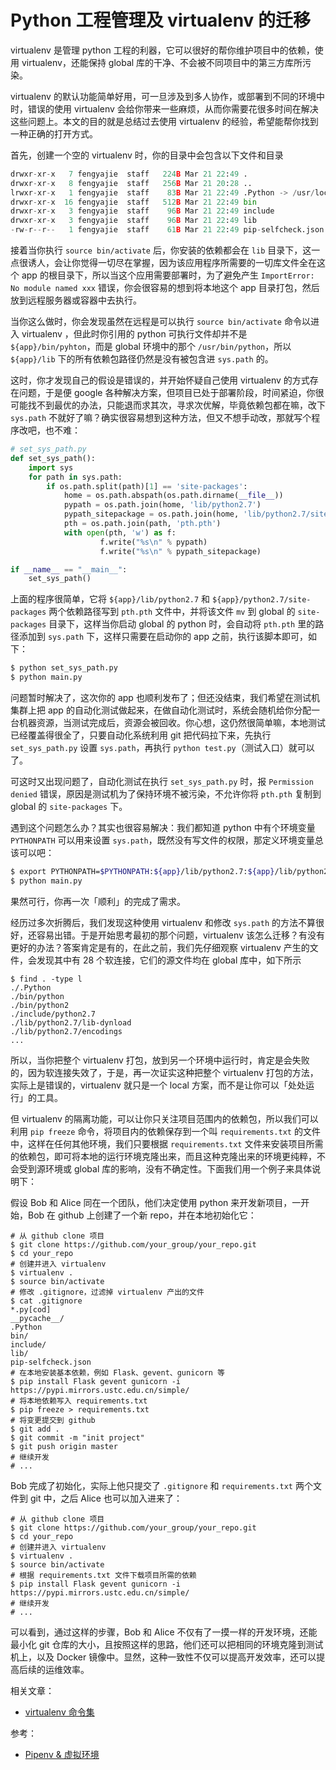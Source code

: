 # Python 工程管理及 virtualenv 的迁移

virtualenv 是管理 python 工程的利器，它可以很好的帮你维护项目中的依赖，使用 virtualenv，还能保持 global 库的干净、不会被不同项目中的第三方库所污染。

virtualenv 的默认功能简单好用，可一旦涉及到多人协作，或部署到不同的环境中时，错误的使用 virtualenv 会给你带来一些麻烦，从而你需要花很多时间在解决这些问题上。本文的目的就是总结过去使用 virtualenv 的经验，希望能帮你找到一种正确的打开方式。

首先，创建一个空的 virtualenv 时，你的目录中会包含以下文件和目录

```python
drwxr-xr-x   7 fengyajie  staff   224B Mar 21 22:49 .
drwxr-xr-x   8 fengyajie  staff   256B Mar 21 20:28 ..
lrwxr-xr-x   1 fengyajie  staff    83B Mar 21 22:49 .Python -> /usr/local/Cellar/...
drwxr-xr-x  16 fengyajie  staff   512B Mar 21 22:49 bin
drwxr-xr-x   3 fengyajie  staff    96B Mar 21 22:49 include
drwxr-xr-x   3 fengyajie  staff    96B Mar 21 22:49 lib
-rw-r--r--   1 fengyajie  staff    61B Mar 21 22:49 pip-selfcheck.json
```

接着当你执行 `source bin/activate` 后，你安装的依赖都会在 `lib` 目录下，这一点很诱人，会让你觉得一切尽在掌握，因为该应用程序所需要的一切库文件全在这个 app 的根目录下，所以当这个应用需要部署时，为了避免产生 `ImportError: No module named xxx` 错误，你会很容易的想到将本地这个 app 目录打包，然后放到远程服务器或容器中去执行。

当你这么做时，你会发现虽然在远程是可以执行 `source bin/activate` 命令以进入 virtualenv ，但此时你引用的 python 可执行文件却并不是 `${app}/bin/pyhton`，而是 global 环境中的那个 `/usr/bin/python`，所以 `${app}/lib` 下的所有依赖包路径仍然是没有被包含进 `sys.path` 的。

这时，你才发现自己的假设是错误的，并开始怀疑自己使用 virtualenv 的方式存在问题，于是便 google 各种解决方案，但项目已处于部署阶段，时间紧迫，你很可能找不到最优的办法，只能退而求其次，寻求次优解，毕竟依赖包都在嘛，改下 `sys.path` 不就好了嘛？确实很容易想到这种方法，但又不想手动改，那就写个程序改吧，也不难：

```python
# set_sys_path.py
def set_sys_path():
    import sys
    for path in sys.path:
        if os.path.split(path)[1] == 'site-packages':
            home = os.path.abspath(os.path.dirname(__file__))
            pypath = os.path.join(home, 'lib/python2.7')
            pypath_sitepackage = os.path.join(home, 'lib/python2.7/site-packages')
            pth = os.path.join(path, 'pth.pth')
            with open(pth, 'w') as f:
                    f.write("%s\n" % pypath)
                    f.write("%s\n" % pypath_sitepackage)

if __name__ == "__main__":
    set_sys_path()
```

上面的程序很简单，它将 `${app}/lib/python2.7` 和 `${app}/python2.7/site-packages` 两个依赖路径写到 `pth.pth` 文件中，并将该文件 `mv` 到 global 的 `site-packages` 目录下，这样当你启动 global 的 python 时，会自动将 `pth.pth` 里的路径添加到 `sys.path` 下，这样只需要在启动你的 app 之前，执行该脚本即可，如下：

```bash
$ python set_sys_path.py
$ python main.py
```

问题暂时解决了，这次你的 app 也顺利发布了；但还没结束，我们希望在测试机集群上把 app 的自动化测试做起来，在做自动化测试时，系统会随机给你分配一台机器资源，当测试完成后，资源会被回收。你心想，这仍然很简单嘛，本地测试已经覆盖得很全了，只要自动化系统利用 git 把代码拉下来，先执行 `set_sys_path.py` 设置 `sys.path`，再执行 `python test.py`（测试入口）就可以了。

可这时又出现问题了，自动化测试在执行 `set_sys_path.py` 时，报 `Permission denied` 错误，原因是测试机为了保持环境不被污染，不允许你将 `pth.pth` 复制到 global 的 `site-packages` 下。

遇到这个问题怎么办？其实也很容易解决：我们都知道 python 中有个环境变量 `PYTHONPATH` 可以用来设置 `sys.path`，既然没有写文件的权限，那定义环境变量总该可以吧：

```bash
$ export PYTHONPATH=$PYTHONPATH:${app}/lib/python2.7:${app}/lib/python2.7/site-packages
$ python main.py
```

果然可行，你再一次「顺利」的完成了需求。

经历过多次折腾后，我们发现这种使用 virtualenv 和修改 `sys.path` 的方法不算很好，还容易出错。于是开始思考最初的那个问题，virtualenv 该怎么迁移？有没有更好的办法？答案肯定是有的，在此之前，我们先仔细观察 virtualenv 产生的文件，会发现其中有 28 个软连接，它们的源文件均在 global 库中，如下所示

```shell
$ find . -type l
./.Python
./bin/python
./bin/python2
./include/python2.7
./lib/python2.7/lib-dynload
./lib/python2.7/encodings
...
```

所以，当你把整个 virtualenv 打包，放到另一个环境中运行时，肯定是会失败的，因为软连接失效了，于是，再一次证实这种把整个 virtualenv 打包的方法，实际上是错误的，virtualenv 就只是一个 local 方案，而不是让你可以「处处运行」的工具。

但 virtualenv 的隔离功能，可以让你只关注项目范围内的依赖包，所以我们可以利用 `pip freeze` 命令，将项目内的依赖保存到一个叫 `requirements.txt` 的文件中，这样在任何其他环境，我们只要根据 `requirements.txt` 文件来安装项目所需的依赖包，即可将本地的运行环境克隆出来，而且这种克隆出来的环境更纯粹，不会受到源环境或 global 库的影响，没有不确定性。下面我们用一个例子来具体说明下：

假设 Bob 和 Alice 同在一个团队，他们决定使用 python 来开发新项目，一开始，Bob 在 github 上创建了一个新 repo，并在本地初始化它：

```shell
# 从 github clone 项目
$ git clone https://github.com/your_group/your_repo.git
$ cd your_repo
# 创建并进入 virtualenv
$ virtualenv .
$ source bin/activate
# 修改 .gitignore，过滤掉 virtualenv 产出的文件
$ cat .gitignore
*.py[cod]
__pycache__/
.Python
bin/
include/
lib/
pip-selfcheck.json
# 在本地安装基本依赖，例如 Flask、gevent、gunicorn 等
$ pip install Flask gevent gunicorn -i https://pypi.mirrors.ustc.edu.cn/simple/
# 将本地依赖写入 requirements.txt
$ pip freeze > requirements.txt
# 将变更提交到 github
$ git add .
$ git commit -m "init project"
$ git push origin master
# 继续开发
# ...
```

Bob 完成了初始化，实际上他只提交了 `.gitignore` 和 `requirements.txt` 两个文件到 git 中，之后 Alice 也可以加入进来了：

```shell
# 从 github clone 项目
$ git clone https://github.com/your_group/your_repo.git
$ cd your_repo
# 创建并进入 virtualenv
$ virtualenv .
$ source bin/activate
# 根据 requirements.txt 文件下载项目所需的依赖
$ pip install Flask gevent gunicorn -i https://pypi.mirrors.ustc.edu.cn/simple/
# 继续开发
# ...
```

可以看到，通过这样的步骤，Bob 和 Alice 不仅有了一摸一样的开发环境，还能最小化 git 仓库的大小，且按照这样的思路，他们还可以把相同的环境克隆到测试机上，以及 Docker 镜像中。显然，这种一致性不仅可以提高开发效率，还可以提高后续的运维效率。

相关文章：

* [virtualenv 命令集](/tools/python-virtualenv-commands.md)



参考：

* [Pipenv & 虚拟环境](https://getpocket.com/redirect?url=https%3A%2F%2Fpythonguidecn.readthedocs.io%2Fzh%2Flatest%2Fdev%2Fvirtualenvs.html&formCheck=9831177a88141647c7d23b3d1995db4e)

